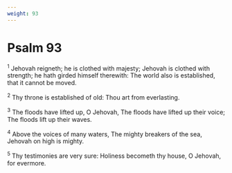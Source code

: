 ```yaml
---
weight: 93
---
```


# Psalm 93

<sup>1</sup> Jehovah reigneth; he is clothed with majesty; Jehovah is clothed with strength; he hath girded himself therewith: The world also is established, that it cannot be moved. 

<sup>2</sup> Thy throne is established of old: Thou art from everlasting. 

<sup>3</sup> The floods have lifted up, O Jehovah, The floods have lifted up their voice; The floods lift up their waves. 

<sup>4</sup> Above the voices of many waters, The mighty breakers of the sea, Jehovah on high is mighty. 

<sup>5</sup> Thy testimonies are very sure: Holiness becometh thy house, O Jehovah, for evermore. 


